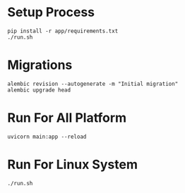 # Setup Process
    pip install -r app/requirements.txt
    ./run.sh

# Migrations
    alembic revision --autogenerate -m "Initial migration"
    alembic upgrade head

# Run For All Platform
    uvicorn main:app --reload

# Run For Linux System
    ./run.sh